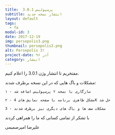 ```yaml
---
title:  پرسپولیس 3.0.1
subtitle: انتشار نسخه جدید
layout: default
tags:
  - fa
modal-id: 3
date: 2017-12-19
img: persepolis3.png
thumbnail: persepolis3.png
alt: Persepolis 3!
project-date: آذز ۹۶
category: انتشار
---
```


مفتخریم تا انتشار وژن 3.0.1 را اعلام کنیم.

مشکلات و باگ هایی که در این نسخه برطرف شدند:

    ۱ - سازگاری با نسخه ۲ پرسپولیس اضافه شد

    ۲ - مشکل ظاهری برنامه با صفحه نمایش های 4K حل شد

    3 - مشکلات صف ها و باگ های دیگری نیز برطرف شدند

با تشکر از تمامی کسانی که ما را همراهی کردند

علیرضا امیرصمیمی